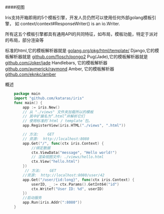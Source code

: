 ####视图

Iris支持开箱即用的5个模板引擎，开发人员仍然可以使用任何外部golang模板引擎，
如 context/context#ResponseWriter() is an io.Writer.

所有这五个模板引擎都具有通用API的共同特征，如布局，模板功能，特定于派对的布局，部分渲染等

标准的html,它的模板解析器就是 [golang.org/pkg/html/template/](https://golang.org/pkg/html/template/)
Django,它的模板解析器就是 [github.com/flosch/pongo2](https://github.com/flosch/pongo2)
Pug(Jade),它的模板解析器就是 [github.com/Joker/jade](https://github.com/Joker/jade)
Handlebars, 它的模板解析器 [github.com/aymerick/raymond](https://github.com/aymerick/raymond)
Amber, 它的模板解析器 [github.com/eknkc/amber](https://github.com/eknkc/amber)

概述
```go
    package main
    import "github.com/kataras/iris"
    func main() {
        app := iris.New()
        // 从 "./views" 文件夹加载所以的模板
        // 其中扩展名为“.html”并解析它们
        // 使用标准的`html / template`包。
        app.RegisterView(iris.HTML("./views", ".html"))

        // 方法:    GET
        // 资源:  http://localhost:8080
        app.Get("/", func(ctx iris.Context) {
            //绑定数据
            ctx.ViewData("message", "Hello world!")
            // 渲染视图文件: ./views/hello.html
            ctx.View("hello.html")
        })
         // 方法:    GET
        //资源:  http://localhost:8080/user/42
        app.Get("/user/{id:long}", func(ctx iris.Context) {
            userID, _ := ctx.Params().GetInt64("id")
            ctx.Writef("User ID: %d", userID)
        })
        //启动服务
        app.Run(iris.Addr(":8080"))
    }
```